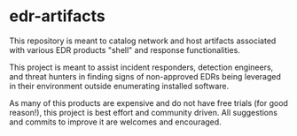 # edr-artifacts
This repository is meant to catalog network and host artifacts associated with various EDR products "shell" and response functionalities.

This project is meant to assist incident responders, detection engineers, and threat hunters in finding signs of non-approved EDRs being leveraged in their environment outside enumerating installed software.

As many of this products are expensive and do not have free trials (for good reason!), this project is best effort and community driven. All suggestions and commits to improve it are welcomes and encouraged.
